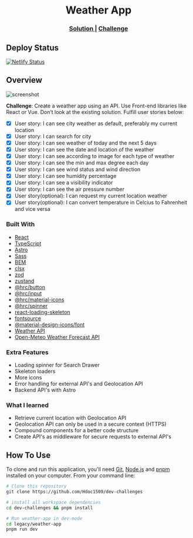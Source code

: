 <!-- markdownlint-disable MD033 -->
<h1 align="center">Weather App</h1>

<div align="center">
  <h3>
    <a href="https://hdoc-weather-app.netlify.app">
      Solution
    </a>
    <span> | </span>
    <a href="https://legacy.devchallenges.io/challenges/mM1UIenRhK808W8qmLWv">
      Challenge
    </a>
  </h3>
</div>

## Deploy Status

[![Netlify Status](https://api.netlify.com/api/v1/badges/a7b3c53a-a32b-47fe-a375-86c6a59230e6/deploy-status)](https://app.netlify.com/sites/hdoc-weather-app/deploys)

## Overview

![screenshot](https://github.com/Hdoc1509/dev-challenges/assets/72316111/fdadff8d-c42a-41ac-ad47-c1d9cb6efdbe)

**Challenge**: Create a weather app using an API. Use Front-end libraries like
React or Vue. Don’t look at the existing solution. Fulfill user stories below:

- [x] User story: I can see city weather as default, preferably my current location
- [x] User story: I can search for city
- [x] User story: I can see weather of today and the next 5 days
- [x] User story: I can see the date and location of the weather
- [x] User story: I can see according to image for each type of weather
- [x] User story: I can see the min and max degree each day
- [x] User story: I can see wind status and wind direction
- [x] User story: I can see humidity percentage
- [x] User story: I can see a visibility indicator
- [x] User story: I can see the air pressure number
- [x] User story(optional): I can request my current location weather
- [x] User story(optional): I can convert temperature in Celcius to Fahrenheit
      and vice versa

### Built With

- [React](https://reactjs.dev/)
- [TypeScript](https://www.typescriptlang.org/)
- [Astro](https://astro.build/)
- [Sass](https://sass-lang.com/)
- [BEM](https://getbem.com/)
- [clsx](https://github.com/lukeed/clsx#readme)
- [zod](https://zod.dev)
- [zustand](https://docs.pmnd.rs/zustand/getting-started/introduction)
- [@hrc/button](https://hdoc1509.github.io/hrc/packages/button/)
- [@hrc/input](https://hdoc1509.github.io/hrc/packages/input/)
- [@hrc/material-icons](https://hdoc1509.github.io/hrc/packages/material-icons/)
- [@hrc/spinner](https://hdoc1509.github.io/hrc/packages/spinner/)
- [react-loading-skeleton](https://www.npmjs.com/package/react-loading-skeleton)
- [fontsource](https://fontsource.org/)
- [@material-design-icons/font](https://marella.me/material-design-icons/demo/font/)
- [Weather API](https://www.weatherapi.com/)
- [Open-Meteo Weather Forecast API](https://open-meteo.com/en/docs)

### Extra Features

- Loading spinner for Search Drawer
- Skeleton loaders
- More icons
- Error handling for external API's and Geolocation API
- Backend API's with Astro

### What I learned

- Retrieve current location with Geolocation API
- Geolocation API can only be used in a secure context (HTTPS)
- Compound components for a better code structure
- Create API's as middleware for secure requests to external API's

## How To Use

To clone and run this application, you'll need [Git](https://git-scm.com),
[Node.js](https://nodejs.org/en/download/) and [pnpm](https://pnpm.io/installation)
installed on your computer. From your command line:

```bash
# Clone this repository
git clone https://github.com/Hdoc1509/dev-challenges

# install all workspace dependencies
cd dev-challenges && pnpm install

# Run weather-app in dev-mode
cd legacy/weather-app
pnpm run dev
```
